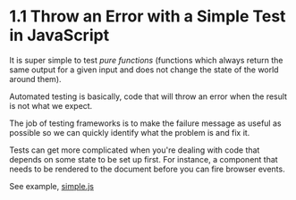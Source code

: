# 1.1 Throw an Error with a Simple Test in JavaScript

It is super simple to test *pure functions* (functions which always return the same output for a given input and does not change the state of the world around them).

Automated testing is basically, code that will throw an error when the result is not what we expect.

The job of testing frameworks is to make the failure message as useful as possible so we can quickly identify what the problem is and fix it.

Tests can get more complicated when you're dealing with code that depends on some state to be set up first. For instance, a component that needs to be rendered to the document before you can fire browser events.

See example, [simple.js](./simple.js)

